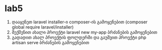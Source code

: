 # lab5
1. დააყენეთ laravel installer-ი composer-ის გამოყენებით (composer global require laravel/installer)
2. შექმენით ახალი პროექტი laravel new my-app ბრძანების გამოყენებით
3. გადადით ახალ პროექტის ფოლდერში და გაუშვით პროექტი php artisan serve ბრძანების გამოყენებით
